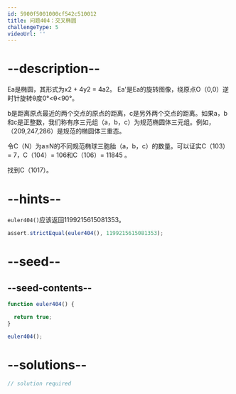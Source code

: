 ```yaml
---
id: 5900f5001000cf542c510012
title: 问题404：交叉椭圆
challengeType: 5
videoUrl: ''
---
```


# --description--

Ea是椭圆，其形式为x2 + 4y2 = 4a2。 Ea'是Ea的旋转图像，绕原点O（0,0）逆时针旋转θ度0°&lt;θ&lt;90°。

b是距离原点最近的两个交点的原点的距离，c是另外两个交点的距离。如果a，b和c是正整数，我们称有序三元组（a，b，c）为规范椭圆体三元组。例如，（209,247,286）是规范的椭圆体三重态。

令C（N）为a≤N的不同规范椭球三胞胎（a，b，c）的数量。可以证实C（103）= 7，C（104）= 106和C（106）= 11845 。

找到C（1017）。

# --hints--

`euler404()`应该返回1199215615081353。

```js
assert.strictEqual(euler404(), 1199215615081353);
```

# --seed--

## --seed-contents--

```js
function euler404() {

  return true;
}

euler404();
```

# --solutions--

```js
// solution required
```
